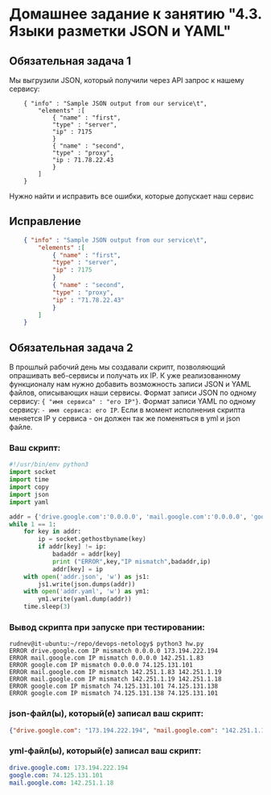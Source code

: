 # Домашнее задание к занятию "4.3. Языки разметки JSON и YAML"


## Обязательная задача 1
Мы выгрузили JSON, который получили через API запрос к нашему сервису:
```
    { "info" : "Sample JSON output from our service\t",
        "elements" :[
            { "name" : "first",
            "type" : "server",
            "ip" : 7175 
            }
            { "name" : "second",
            "type" : "proxy",
            "ip : 71.78.22.43
            }
        ]
    }
```
  Нужно найти и исправить все ошибки, которые допускает наш сервис

## Исправление
```json
    { "info" : "Sample JSON output from our service\t",
        "elements" :[
            { "name" : "first",
            "type" : "server",
            "ip" : 7175
            }
            { "name" : "second",
            "type" : "proxy",
            "ip" : "71.78.22.43"
            }
        ]
    }

```


## Обязательная задача 2
В прошлый рабочий день мы создавали скрипт, позволяющий опрашивать веб-сервисы и получать их IP. К уже реализованному функционалу нам нужно добавить возможность записи JSON и YAML файлов, описывающих наши сервисы. Формат записи JSON по одному сервису: `{ "имя сервиса" : "его IP"}`. Формат записи YAML по одному сервису: `- имя сервиса: его IP`. Если в момент исполнения скрипта меняется IP у сервиса - он должен так же поменяться в yml и json файле.

### Ваш скрипт:
```python
#!/usr/bin/env python3
import socket
import time
import copy
import json
import yaml

addr = {'drive.google.com':'0.0.0.0', 'mail.google.com':'0.0.0.0', 'google.com':'0.0.0.0'}
while 1 == 1:
    for key in addr:
        ip = socket.gethostbyname(key)
        if addr[key] != ip:
            badaddr = addr[key]
            print ("ERROR",key,"IP mismatch",badaddr,ip)
            addr[key] = ip
    with open('addr.json', 'w') as js1:
        js1.write(json.dumps(addr))
    with open('addr.yaml', 'w') as ym1:
        ym1.write(yaml.dump(addr))
    time.sleep(3)
```

### Вывод скрипта при запуске при тестировании:
```
rudnev@it-ubuntu:~/repo/devops-netology$ python3 hw.py 
ERROR drive.google.com IP mismatch 0.0.0.0 173.194.222.194
ERROR mail.google.com IP mismatch 0.0.0.0 142.251.1.83
ERROR google.com IP mismatch 0.0.0.0 74.125.131.101
ERROR mail.google.com IP mismatch 142.251.1.83 142.251.1.19
ERROR mail.google.com IP mismatch 142.251.1.19 142.251.1.18
ERROR google.com IP mismatch 74.125.131.101 74.125.131.138
ERROR google.com IP mismatch 74.125.131.138 74.125.131.101
```

### json-файл(ы), который(е) записал ваш скрипт:
```json
{"drive.google.com": "173.194.222.194", "mail.google.com": "142.251.1.18", "google.com": "74.125.131.101"}

```

### yml-файл(ы), который(е) записал ваш скрипт:
```yaml
drive.google.com: 173.194.222.194
google.com: 74.125.131.101
mail.google.com: 142.251.1.18

```
